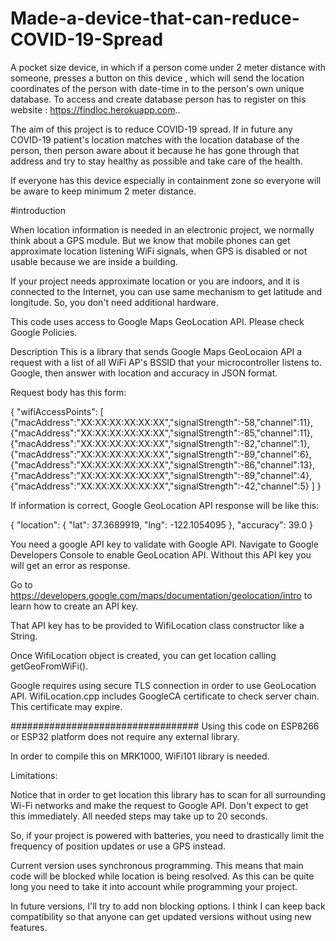# Made-a-device-that-can-reduce-COVID-19-Spread

A pocket size device, in which if a person come under 2 meter distance with someone, presses a button on this device , which will send the location coordinates of the person with date-time in to the person's own unique database. To access and create database person has to register on this website : https://findloc.herokuapp.com..

The aim of this project is to reduce COVID-19 spread. If in future any COVID-19 patient's location matches with the location database of the person, then person aware about it because he has gone through that address and try to stay healthy as possible and take care of the health.

If everyone has this device especially in containment zone so everyone will be aware to keep minimum 2 meter distance.



#introduction 

When location information is needed in an electronic project, we normally think about a GPS module. But we know that mobile phones can get approximate location listening WiFi signals, when GPS is disabled or not usable because we are inside a building.

If your project needs approximate location or you are indoors, and it is connected to the Internet, you can use same mechanism to get latitude and longitude. So, you don't need additional hardware.

This code uses access to Google Maps GeoLocation API. Please check Google Policies.

Description
This is a library that sends Google Maps GeoLocaion API a request with a list of all WiFi AP's BSSID that your microcontroller listens to. Google, then answer with location and accuracy in JSON format.

Request body has this form:

{
	"wifiAccessPoints": [
		{"macAddress":"XX:XX:XX:XX:XX:XX","signalStrength":-58,"channel":11},
		{"macAddress":"XX:XX:XX:XX:XX:XX","signalStrength":-85,"channel":11},
		{"macAddress":"XX:XX:XX:XX:XX:XX","signalStrength":-82,"channel":1},
		{"macAddress":"XX:XX:XX:XX:XX:XX","signalStrength":-89,"channel":6},
		{"macAddress":"XX:XX:XX:XX:XX:XX","signalStrength":-86,"channel":13},
		{"macAddress":"XX:XX:XX:XX:XX:XX","signalStrength":-89,"channel":4},
		{"macAddress":"XX:XX:XX:XX:XX:XX","signalStrength":-42,"channel":5}
   ]
}

If information is correct, Google GeoLocation API response will be like this:

{
 "location": {
  "lat": 37.3689919,
  "lng": -122.1054095
 },
 "accuracy": 39.0
}

You need a google API key to validate with Google API. Navigate to Google Developers Console to enable GeoLocation API. Without this API key you will get an error as response.

Go to https://developers.google.com/maps/documentation/geolocation/intro to learn how to create an API key.

That API key has to be provided to WifiLocation class constructor like a String.

Once WifiLocation object is created, you can get location calling getGeoFromWiFi().

Google requires using secure TLS connection in order to use GeoLocation API. WifiLocation.cpp includes GoogleCA certificate to check server chain. This certificate may expire.

##################################
Using this code on ESP8266 or ESP32 platform does not require any external library.

In order to compile this on MRK1000, WiFi101 library is needed.


Limitations:

Notice that in order to get location this library has to scan for all surrounding Wi-Fi networks and make the request to Google API. Don't expect to get this immediately. All needed steps may take up to 20 seconds.

So, if your project is powered with batteries, you need to drastically limit the frequency of position updates or use a GPS instead.

Current version uses synchronous programming. This means that main code will be blocked while location is being resolved. As this can be quite long you need to take it into account while programming your project.

In future versions, I'll try to add non blocking options. I think I can keep back compatibility so that anyone can get updated versions without using new features.
